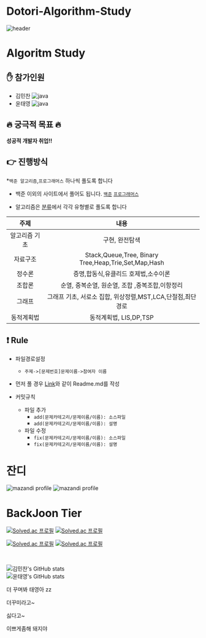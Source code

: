 # Dotori-Algorithm-Study

![header](https://capsule-render.vercel.app/api?type=waving&color=auto&height=300&section=header&text=Dotori%20Algorithm&fontSize=90)

# Algoritm Study
     
     
## :raised_hand: 참가인원  
* 김민찬  ![java](https://img.shields.io./badge/java-007396.svg?style=for-the-badfe&logo=java&logoColor=white)
* 윤태영  ![java](https://img.shields.io./badge/java-007396.svg?style=for-the-badfe&logo=java&logoColor=white)

## :fire: 궁극적 목표 :fire:

**성공적 개발자 취업!!**

## :point_right: 진행방식 

*`백준 알고리즘`,`프로그래머스` 하나씩 풀도록 합니다

* 백준 이외의 사이트에서 풀어도 됩니다.
        [`백준`](https://www.acmicpc.net/)
        [`프로그래머스`](https://programmers.co.kr/?utm_source=google&utm_medium=cpc&utm_campaign=brand_prgms_pc&gclid=CjwKCAjw_b6WBhAQEiwAp4HyICFsvajaE1xCWVrBBqKVblpj4NsVUuVLihtHSh3cQL4zwGvhaqX3ohoCvCQQAvD_BwE)
    
* 알고리즘은 [분류](https://www.acmicpc.net/problem/tags)에서 각각 유형별로 풀도록 합니다 
    
      
 |주제|내용|
 |:---:|:---:|
 |알고리즘 기초 | 구현, 완전탐색|
 |자료구조| Stack,Queue,Tree, Binary Tree,Heap,Trie,Set,Map,Hash|
 |정수론| 증명,합동식,유클리드 호제법,소수이론|
 |조합론| 순열, 중복순열, 원순열, 조합 ,중복조합,이항정리| 
 |그래프| 그래프 기초, 서로소 집합, 위상정렬,MST,LCA,단절점,최단경로|
 |동적계획법| 동적계획법, LIS,DP,TSP|
  
## :exclamation:  Rule 

- 파일경로설정
   - `주제->[문제번호]문제이름->참여자 이름`  
    
         
- 먼저 풀 경우 [Link](https://github.com/brsss123/Dotori-Algorithm-Study/tree/main/%EA%B5%AC%ED%98%84/%5B1026%5D%20%EB%B3%B4%EB%AC%BC)와 같이 Readme.md를 작성



- 커밋규칙

   - 파일 추가
      - `add(문제카테고리/문제이름/이름): 소스파일`
      - `add(문제카테고리/문제이름/이름): 설명`
   - 파일 수정
      - `fix(문제카테고리/문제이름/이름): 소스파일`
      - `fix(문제카테고리/문제이름/이름): 설명`


# 잔디
<!-- BackJoon Tier -->
![mazandi profile](http://mazandi.herokuapp.com/api?handle=dbsxodud01&theme=warm)
![mazandi profile](http://mazandi.herokuapp.com/api?handle=min077&theme=warm)



# BackJoon Tier
<!-- BOX -->
[![Solved.ac 프로필](http://mazassumnida.wtf/api/v2/generate_badge?boj=dbsxodud01)](https://solved.ac/dbsxodud01)
[![Solved.ac 프로필](http://mazassumnida.wtf/api/v2/generate_badge?boj=min077)](https://solved.ac/min077)


<!-- MINI -->
[![Solved.ac 프로필](http://mazassumnida.wtf/api/mini/generate_badge?boj=dbsxodud01)](https://solved.ac/dbsxodud01)
[![Solved.ac 프로필](http://mazassumnida.wtf/api/mini/generate_badge?boj=min077)](https://solved.ac/min077)

<br>

![김민찬's GitHub stats](https://github-readme-stats.vercel.app/api?username=nsmchan&show_icons=true&theme=dark)   
![윤태영's GitHub stats](https://github-readme-stats.vercel.app/api?username=brsss123&show_icons=true&theme=dark)   

더 꾸며봐 태영아 zz
 
더꾸미라고~

싫다고~

이쁘게좀해 돼지야
